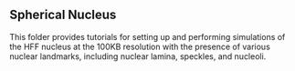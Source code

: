 ## Spherical Nucleus

This folder provides tutorials for setting up and performing simulations of the HFF nucleus at the 100KB resolution with the presence of various nuclear landmarks, including nuclear lamina, speckles, and nucleoli.


